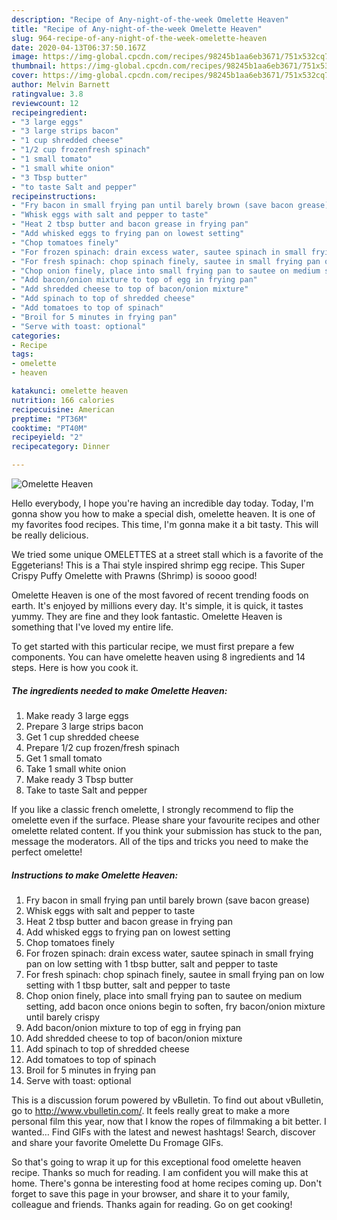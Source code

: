 ```yaml
---
description: "Recipe of Any-night-of-the-week Omelette Heaven"
title: "Recipe of Any-night-of-the-week Omelette Heaven"
slug: 964-recipe-of-any-night-of-the-week-omelette-heaven
date: 2020-04-13T06:37:50.167Z
image: https://img-global.cpcdn.com/recipes/98245b1aa6eb3671/751x532cq70/omelette-heaven-recipe-main-photo.jpg
thumbnail: https://img-global.cpcdn.com/recipes/98245b1aa6eb3671/751x532cq70/omelette-heaven-recipe-main-photo.jpg
cover: https://img-global.cpcdn.com/recipes/98245b1aa6eb3671/751x532cq70/omelette-heaven-recipe-main-photo.jpg
author: Melvin Barnett
ratingvalue: 3.8
reviewcount: 12
recipeingredient:
- "3 large eggs"
- "3 large strips bacon"
- "1 cup shredded cheese"
- "1/2 cup frozenfresh spinach"
- "1 small tomato"
- "1 small white onion"
- "3 Tbsp butter"
- "to taste Salt and pepper"
recipeinstructions:
- "Fry bacon in small frying pan until barely brown (save bacon grease)"
- "Whisk eggs with salt and pepper to taste"
- "Heat 2 tbsp butter and bacon grease in frying pan"
- "Add whisked eggs to frying pan on lowest setting"
- "Chop tomatoes finely"
- "For frozen spinach: drain excess water, sautee spinach in small frying pan on low setting with 1 tbsp butter, salt and pepper to taste"
- "For fresh spinach: chop spinach finely, sautee in small frying pan on low setting with 1 tbsp butter, salt and pepper to taste"
- "Chop onion finely, place into small frying pan to sautee on medium setting, add bacon once onions begin to soften, fry bacon/onion mixture until barely crispy"
- "Add bacon/onion mixture to top of egg in frying pan"
- "Add shredded cheese to top of bacon/onion mixture"
- "Add spinach to top of shredded cheese"
- "Add tomatoes to top of spinach"
- "Broil for 5 minutes in frying pan"
- "Serve with toast: optional"
categories:
- Recipe
tags:
- omelette
- heaven

katakunci: omelette heaven 
nutrition: 166 calories
recipecuisine: American
preptime: "PT36M"
cooktime: "PT40M"
recipeyield: "2"
recipecategory: Dinner

---
```



![Omelette Heaven](https://img-global.cpcdn.com/recipes/98245b1aa6eb3671/751x532cq70/omelette-heaven-recipe-main-photo.jpg)

Hello everybody, I hope you're having an incredible day today. Today, I'm gonna show you how to make a special dish, omelette heaven. It is one of my favorites food recipes. This time, I'm gonna make it a bit tasty. This will be really delicious.

We tried some unique OMELETTES at a street stall which is a favorite of the Eggeterians! This is a Thai style inspired shrimp egg recipe. This Super Crispy Puffy Omelette with Prawns (Shrimp) is soooo good!

Omelette Heaven is one of the most favored of recent trending foods on earth. It's enjoyed by millions every day. It's simple, it is quick, it tastes yummy. They are fine and they look fantastic. Omelette Heaven is something that I've loved my entire life.


To get started with this particular recipe, we must first prepare a few components. You can have omelette heaven using 8 ingredients and 14 steps. Here is how you cook it.

<!--inarticleads1-->

##### The ingredients needed to make Omelette Heaven:

1. Make ready 3 large eggs
1. Prepare 3 large strips bacon
1. Get 1 cup shredded cheese
1. Prepare 1/2 cup frozen/fresh spinach
1. Get 1 small tomato
1. Take 1 small white onion
1. Make ready 3 Tbsp butter
1. Take to taste Salt and pepper


If you like a classic french omelette, I strongly recommend to flip the omelette even if the surface. Please share your favourite recipes and other omelette related content. If you think your submission has stuck to the pan, message the moderators. All of the tips and tricks you need to make the perfect omelette! 

<!--inarticleads2-->

##### Instructions to make Omelette Heaven:

1. Fry bacon in small frying pan until barely brown (save bacon grease)
1. Whisk eggs with salt and pepper to taste
1. Heat 2 tbsp butter and bacon grease in frying pan
1. Add whisked eggs to frying pan on lowest setting
1. Chop tomatoes finely
1. For frozen spinach: drain excess water, sautee spinach in small frying pan on low setting with 1 tbsp butter, salt and pepper to taste
1. For fresh spinach: chop spinach finely, sautee in small frying pan on low setting with 1 tbsp butter, salt and pepper to taste
1. Chop onion finely, place into small frying pan to sautee on medium setting, add bacon once onions begin to soften, fry bacon/onion mixture until barely crispy
1. Add bacon/onion mixture to top of egg in frying pan
1. Add shredded cheese to top of bacon/onion mixture
1. Add spinach to top of shredded cheese
1. Add tomatoes to top of spinach
1. Broil for 5 minutes in frying pan
1. Serve with toast: optional


This is a discussion forum powered by vBulletin. To find out about vBulletin, go to http://www.vbulletin.com/. It feels really great to make a more personal film this year, now that I know the ropes of filmmaking a bit better. I wanted… Find GIFs with the latest and newest hashtags! Search, discover and share your favorite Omelette Du Fromage GIFs. 

So that's going to wrap it up for this exceptional food omelette heaven recipe. Thanks so much for reading. I am confident you will make this at home. There's gonna be interesting food at home recipes coming up. Don't forget to save this page in your browser, and share it to your family, colleague and friends. Thanks again for reading. Go on get cooking!
